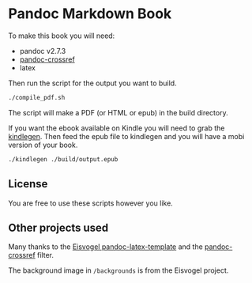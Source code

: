 # Pandoc Markdown Book

To make this book you will need:

- pandoc v2.7.3
- [pandoc-crossref](https://github.com/lierdakil/pandoc-crossref)
- latex
 
Then run the script for the output you want to build.

```bash
./compile_pdf.sh
```

The script will make a PDF (or HTML or epub) in the build directory.

If you want the ebook available on Kindle you will need to grab the [kindlegen](https://www.amazon.com/gp/feature.html?docId=1000765211). Then feed the epub file to kindlegen and you will have a mobi version of your book.

```bash
./kindlegen ./build/output.epub
```

## License

You are free to use these scripts however you like.

## Other projects used

Many thanks to the [Eisvogel pandoc-latex-template](https://github.com/Wandmalfarbe/pandoc-latex-template) and the [pandoc-crossref](https://github.com/lierdakil/pandoc-crossref) filter.

The background image in `/backgrounds` is from the Eisvogel project.